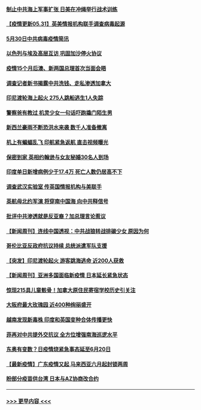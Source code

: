 #### [制止中共海上军事扩张 日美在冲绳举行战术训练](../pages/prog202/a103131386.md?t=05311002) 
#### [【疫情更新05.31】英美情报机构联手调查病毒起源](../pages/prog202/a103114528.md?t=05311002) 
#### [5月30日中共病毒疫情简讯](../pages/prog202/a103131322.md?t=05311002) 
#### [以色列与埃及高层互访 巩固加沙停火协议](../pages/prog202/a103131317.md?t=05311002) 
#### [疫情15个月后澳、新两国总理首次当面会晤](../pages/prog202/a103131173.md?t=05311002) 
#### [调查记者新书揭露中共洗钱、走私渗透加拿大](../pages/prog202/a103131110.md?t=05311002) 
#### [印尼渡轮海上起火 275人跳船逃生1人失踪](../pages/prog202/a103131100.md?t=05311002) 
#### [警察爸有教过 机灵少女一句话吓跑撬门陌生男](../pages/prog202/a103131101.md?t=05311002) 
#### [新西兰豪雨不断恐洪水来袭 数千人准备撤离](../pages/prog202/a103131088.md?t=05311002) 
#### [机上有蝙蝠乱飞 印航紧急返航 直击视频曝光](../pages/prog202/a103131057.md?t=05311002) 
#### [保密到家 英相约翰逊与女友秘婚30名人到场](../pages/prog202/a103130984.md?t=05311002) 
#### [印度单日新增病例少于17.4万 死亡人数仍居高不下](../pages/prog202/a103130968.md?t=05311002) 
#### [调查武汉实验室 传英国情报机构与美联手](../pages/prog202/a103130502.md?t=05311002) 
#### [英航母北约军演 将穿南中国海 向中共释信号](../pages/prog202/a103130195.md?t=05311002) 
#### [批评中共渗透就是反亚裔？加总理言论惹议](../pages/prog202/a103130797.md?t=05311002) 
#### [【新闻周刊】连线中国透视：中共战狼转战排碳少女 原因为何](../pages/prog202/a103130787.md?t=05311002) 
#### [哥伦比亚反政府抗议持续 总统派遣军队支援](../pages/prog202/a103130760.md?t=05311002) 
#### [【突发】印尼渡轮起火 游客跳海逃命 近200人获救](../pages/prog202/a103130785.md?t=05311002) 
#### [【新闻周刊】亚洲多国面临新疫情 日本延长紧急状态](../pages/prog202/a103130775.md?t=05311002) 
#### [惊现215具儿童骸骨！加拿大原住民寄宿学校历史引关注](../pages/prog202/a103130763.md?t=05311002) 
#### [大阪府最大玫瑰园 近400种绚丽盛开](../pages/prog202/a103130698.md?t=05311002) 
#### [越南发现新毒株 印度和英国变种合体传播更快](../pages/prog202/a103130680.md?t=05311002) 
#### [菲再对中共提外交抗议 全方位增强南海巡逻水平](../pages/prog202/a103130540.md?t=05311002) 
#### [东奥有变数？日疫情烧紧急事态延至6月20日](../pages/prog202/a103130624.md?t=05311002) 
#### [【最新疫情】广东疫情又起 马来西亚六月起封锁两周](../pages/prog202/a103130617.md?t=05311002) 
#### [盼部分疫苗供台湾 日本与AZ协商改合约](../pages/prog202/a103130590.md?t=05311002) 

----
#### [ >>> 更早内容 <<< ](../indexes/prog202-earlier.md)
